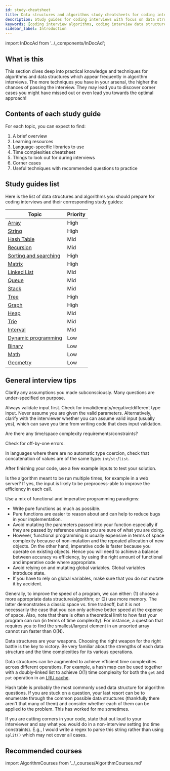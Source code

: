 ```yaml
---
id: study-cheatsheet
title: Data structures and algorithms study cheatsheets for coding interviews
description: Study guides for coding interviews with focus on data structures and algorithms, including practice questions, techniques, time complexity and recommended resources
keywords: [coding interview algorithms, coding interview data structures]
sidebar_label: Introduction
---
```


<head>
  <meta property="og:image" content="https://www.techinterviewhandbook.org/social/algorithms/algorithms-study-cheatsheet.png" />
</head>

import InDocAd from '../\_components/InDocAd';

## What is this

This section dives deep into practical knowledge and techniques for algorithms and data structures which appear frequently in algorithm interviews. The more techniques you have in your arsenal, the higher the chances of passing the interview. They may lead you to discover corner cases you might have missed out or even lead you towards the optimal approach!

## Contents of each study guide

For each topic, you can expect to find:

1. A brief overview
1. Learning resources
1. Language-specific libraries to use
1. Time complexities cheatsheet
1. Things to look out for during interviews
1. Corner cases
1. Useful techniques with recommended questions to practice

## Study guides list

Here is the list of data structures and algorithms you should prepare for coding interviews and their corresponding study guides:

| Topic                                                      | Priority |
| ---------------------------------------------------------- | -------- |
| [Array](./algorithms/array.md)                             | High     |
| [String](./algorithms/string.md)                           | High     |
| [Hash Table](./algorithms/hash-table.md)                   | Mid      |
| [Recursion](./algorithms/recursion.md)                     | Mid      |
| [Sorting and searching](./algorithms/sorting-searching.md) | High     |
| [Matrix](./algorithms/matrix.md)                           | High     |
| [Linked List](./algorithms/linked-list.md)                 | Mid      |
| [Queue](./algorithms/queue.md)                             | Mid      |
| [Stack](./algorithms/stack.md)                             | Mid      |
| [Tree](./algorithms/tree.md)                               | High     |
| [Graph](./algorithms/graph.md)                             | High     |
| [Heap](./algorithms/heap.md)                               | Mid      |
| [Trie](./algorithms/trie.md)                               | Mid      |
| [Interval](./algorithms/interval.md)                       | Mid      |
| [Dynamic programming](./algorithms/dynamic-programming.md) | Low      |
| [Binary](./algorithms/binary.md)                           | Low      |
| [Math](./algorithms/math.md)                               | Low      |
| [Geometry](./algorithms/geometry.md)                       | Low      |

## General interview tips

Clarify any assumptions you made subconsciously. Many questions are under-specified on purpose.

Always validate input first. Check for invalid/empty/negative/different type input. Never assume you are given the valid parameters. Alternatively, clarify with the interviewer whether you can assume valid input (usually yes), which can save you time from writing code that does input validation.

Are there any time/space complexity requirements/constraints?

Check for off-by-one errors.

In languages where there are no automatic type coercion, check that concatenation of values are of the same type: `int`/`str`/`list`.

After finishing your code, use a few example inputs to test your solution.

Is the algorithm meant to be run multiple times, for example in a web server? If yes, the input is likely to be preprocess-able to improve the efficiency in each call.

Use a mix of functional and imperative programming paradigms:

- Write pure functions as much as possible.
- Pure functions are easier to reason about and can help to reduce bugs in your implementation.
- Avoid mutating the parameters passed into your function especially if they are passed by reference unless you are sure of what you are doing.
- However, functional programming is usually expensive in terms of space complexity because of non-mutation and the repeated allocation of new objects. On the other hand, imperative code is faster because you operate on existing objects. Hence you will need to achieve a balance between accuracy vs efficiency, by using the right amount of functional and imperative code where appropriate.
- Avoid relying on and mutating global variables. Global variables introduce state.
- If you have to rely on global variables, make sure that you do not mutate it by accident.

Generally, to improve the speed of a program, we can either: (1) choose a more appropriate data structure/algorithm; or (2) use more memory. The latter demonstrates a classic space vs. time tradeoff, but it is not necessarily the case that you can only achieve better speed at the expense of space. Also, note that there is often a theoretical limit to how fast your program can run (in terms of time complexity). For instance, a question that requires you to find the smallest/largest element in an unsorted array cannot run faster than O(N).

Data structures are your weapons. Choosing the right weapon for the right battle is the key to victory. Be very familiar about the strengths of each data structure and the time complexities for its various operations.

Data structures can be augmented to achieve efficient time complexities across different operations. For example, a hash map can be used together with a doubly-linked list to achieve O(1) time complexity for both the `get` and `put` operation in an [LRU cache](https://leetcode.com/problems/lru-cache/).

Hash table is probably the most commonly used data structure for algorithm questions. If you are stuck on a question, your last resort can be to enumerate through the common possible data structures (thankfully there aren't that many of them) and consider whether each of them can be applied to the problem. This has worked for me sometimes.

If you are cutting corners in your code, state that out loud to your interviewer and say what you would do in a non-interview setting (no time constraints). E.g., I would write a regex to parse this string rather than using `split()` which may not cover all cases.

<InDocAd/>

## Recommended courses

import AlgorithmCourses from '../\_courses/AlgorithmCourses.md'

<AlgorithmCourses />

<!-- ## References

- [Educative's Grokking the Coding Interview: Patterns for Coding Questions](https://www.educative.io/courses/grokking-the-coding-interview?aff=x23W)
- http://blog.triplebyte.com/how-to-pass-a-programming-interview
- http://www.geeksforgeeks.org/must-do-coding-questions-for-companies-like-amazon-microsoft-adobe/
- https://medium.com/basecs -->

